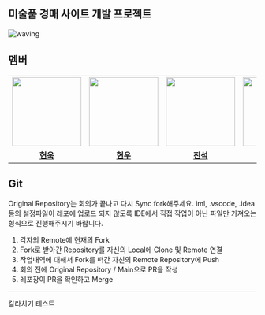 ## 미술품 경매 사이트 개발 프로젝트 <a id="waving">
![waving](https://capsule-render.vercel.app/api?type=waving&height=200&text=ArtTab!&fontAlign=80&fontAlignY=40&color=gradient)

## 멤버
<table>
 <tr>
    <td align="center"><a href="https://github.com/wooki37"><img src="https://avatars.githubusercontent.com/wooki37" width="140px;" alt=""></a></td>
    <td align="center"><a href="https://github.com/shin2012649"><img src="https://avatars.githubusercontent.com/shin2012649" width="140px;" alt=""></a></td>
    <td align="center"><a href="https://github.com/lgsok00"><img src="https://avatars.githubusercontent.com/lgsok00" width="140px;" alt=""></a></td>
    <td align="center"><a href="https://github.com/itkw87"><img src="https://avatars.githubusercontent.com/itkw87" width="140px;" alt=""></a></td>
    <td align="center"><a href="https://github.com/seunghyun333"><img src="https://avatars.githubusercontent.com/seunghyun333" width="140px;" alt=""></a></td>
    <td align="center"><a href="https://github.com/think8521"><img src="https://avatars.githubusercontent.com/think8521" width="140px;" alt=""></a></td>
  </tr>
  <tr>
    <td align="center"><a href="https://github.com/wooki37"><b>현욱</b></a></td>
    <td align="center"><a href="https://github.com/shin2012649"><b>현우</b></a></td>
    <td align="center"><a href="https://github.com/lgsok00"><b>진석</b></a></td>
    <td align="center"><a href="https://github.com/itkw87"><b>기현</b></a></td>
    <td align="center"><a href="https://github.com/seunghyun333"><b>승현</b></a></td>
    <td align="center"><a href="https://github.com/think8521"><b>성주</b></a></td>
  </tr>
</table>

## Git
Original Repository는 회의가 끝나고 다시 Sync fork해주세요.
iml, .vscode, .idea 등의 설정파일이 레포에 업로드 되지 않도록 IDE에서 직접 작업이 아닌 파일만 가져오는 형식으로 진행해주시기 바랍니다.

1. 각자의 Remote에 현재의 Fork
2. Fork로 받아간 Repository를 자신의 Local에 Clone 및 Remote 연결
3. 작업내역에 대해서 Fork를 떠간 자신의 Remote Repository에 Push
4. 회의 전에 Original Repository / Main으로 PR을 작성
5. 레포장이 PR을 확인하고 Merge

---
갈라치기 테스트
